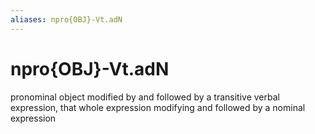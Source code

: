 ```yaml
---
aliases: npro{OBJ}-Vt.adN
---
```

# npro{OBJ}-Vt.adN

pronominal object modified by and followed by a transitive verbal expression, that whole expression modifying and followed by a nominal expression